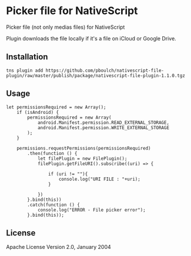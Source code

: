 # Picker file for NativeScript

Picker file (not only medias files) for NativeScript

Plugin downloads the file locally if it's a file on iCloud or Google Drive.

## Installation

```
tns plugin add https://github.com/pboulch/nativescript-file-plugin/raw/master/publish/package/nativescript-file-plugin-1.1.0.tgz
```

## Usage 
	
	
    let permissionsRequired = new Array();
        if (isAndroid) {
            permissionsRequired = new Array(
                android.Manifest.permission.READ_EXTERNAL_STORAGE,
                android.Manifest.permission.WRITE_EXTERNAL_STORAGE
            );
        }

        permissions.requestPermissions(permissionsRequired)
            .then(function () {
                let filePlugin = new FilePlugin();
                filePlugin.getFileURI().subscribe((uri) => {
                    
                    if (uri != ""){
                        console.log("URI FILE : "+uri);
                    }
                        
                })
            }.bind(this))
            .catch(function () {
                console.log("ERROR - File picker error");
            }.bind(this));
    

    
## License

Apache License Version 2.0, January 2004
